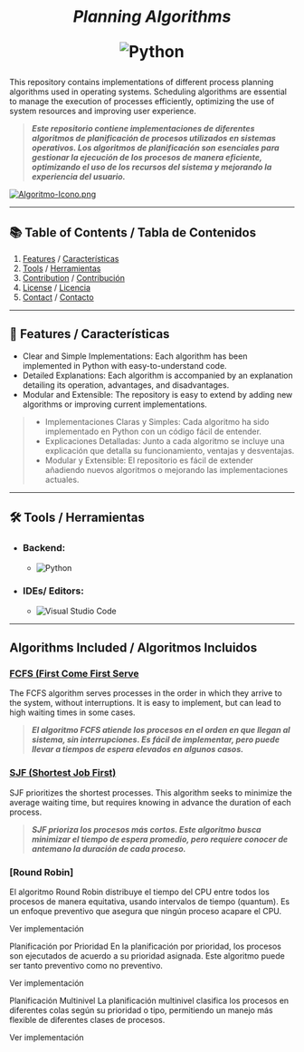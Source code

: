 <h1 align="center">

  _Planning Algorithms_

![Python](https://img.shields.io/badge/python-3670A0?style=for-the-badge&logo=python&logoColor=ffdd54)


</h1>  
  
This repository contains implementations of different process planning algorithms used in operating systems. Scheduling algorithms are essential to manage the execution of processes efficiently, optimizing the use of system resources and improving user experience.

>***Este repositorio contiene implementaciones de diferentes algoritmos de planificación de procesos utilizados en sistemas operativos. Los algoritmos de planificación son esenciales para gestionar la ejecución de los procesos de manera eficiente, optimizando el uso de los recursos del sistema y mejorando la experiencia del usuario.***


<p align="center">
  
[![Algoritmo-Icono.png](https://i.postimg.cc/bwXCc4gk/Algoritmo-Icono.png)](https://postimg.cc/xcRyLxW1)

</p>

---

## 📚 Table of Contents / Tabla de Contenidos

1. [Features](#-features--características) / [Características](#-features--características)
2. [Tools](#-tools--herramientas) / [Herramientas](#-tools--herramientas)
11. [Contribution](#contribution) / [Contribución](#contribución)
12. [License](#license) / [Licencia](#licencia)
13. [Contact](#contact) / [Contacto](#contacto)


---



## 🌟 Features / Características

- Clear and Simple Implementations: Each algorithm has been implemented in Python with easy-to-understand code.
- Detailed Explanations: Each algorithm is accompanied by an explanation detailing its operation, advantages, and disadvantages.
- Modular and Extensible: The repository is easy to extend by adding new algorithms or improving current implementations.
>- Implementaciones Claras y Simples: Cada algoritmo ha sido implementado en Python con un código fácil de entender.
>- Explicaciones Detalladas: Junto a cada algoritmo se incluye una explicación que detalla su funcionamiento, ventajas y desventajas.
>- Modular y Extensible: El repositorio es fácil de extender añadiendo nuevos algoritmos o mejorando las implementaciones actuales.

---

## 🛠️ Tools / Herramientas

- <H3> Backend:</H3>

    - ![Python](https://img.shields.io/badge/python-3670A0?style=for-the-badge&logo=python&logoColor=ffdd54)
 
- <H3>  IDEs/ Editors: </H3>

    - ![Visual Studio Code](https://img.shields.io/badge/Visual%20Studio%20Code-0078d7.svg?style=for-the-badge&logo=visual-studio-code&logoColor=white)


---

## Algorithms Included / Algoritmos Incluidos

### [FCFS (First Come First Serve]()
The FCFS algorithm serves processes in the order in which they arrive to the system, without interruptions. It is easy to implement, but can lead to high waiting times in some cases.
>***El algoritmo FCFS atiende los procesos en el orden en que llegan al sistema, sin interrupciones. Es fácil de implementar, pero puede llevar a tiempos de espera elevados en algunos casos.***

### [SJF (Shortest Job First)]()
SJF prioritizes the shortest processes. This algorithm seeks to minimize the average waiting time, but requires knowing in advance the duration of each process.
>***SJF prioriza los procesos más cortos. Este algoritmo busca minimizar el tiempo de espera promedio, pero requiere conocer de antemano la duración de cada proceso.***


### [Round Robin]
El algoritmo Round Robin distribuye el tiempo del CPU entre todos los procesos de manera equitativa, usando intervalos de tiempo (quantum). Es un enfoque preventivo que asegura que ningún proceso acapare el CPU.

Ver implementación

Planificación por Prioridad
En la planificación por prioridad, los procesos son ejecutados de acuerdo a su prioridad asignada. Este algoritmo puede ser tanto preventivo como no preventivo.

Ver implementación

Planificación Multinivel
La planificación multinivel clasifica los procesos en diferentes colas según su prioridad o tipo, permitiendo un manejo más flexible de diferentes clases de procesos.

Ver implementación




